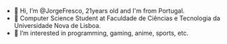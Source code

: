 - 👋 Hi, I’m @JorgeFresco, 21years old and I'm from Portugal.
- 🌱 Computer Science Student at Faculdade de Ciências e Tecnologia da Universidade Nova de Lisboa.
- 👀 I’m interested in programming, gaming, anime, sports, etc.
